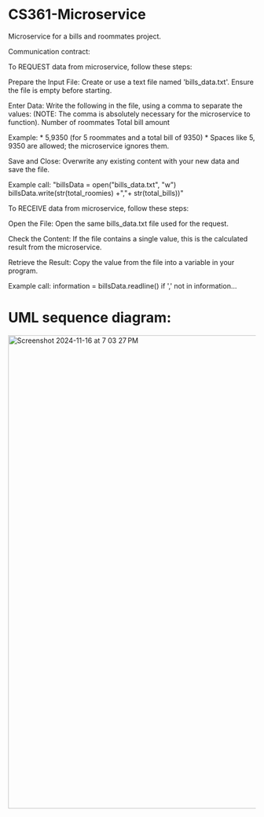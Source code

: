 # CS361-Microservice
Microservice for a bills and roommates project. 

Communication contract:

To REQUEST data from microservice, follow these steps:

   Prepare the Input File:
  		Create or use a text file named 'bills_data.txt'. Ensure the file is empty before starting.
       
  Enter Data:
		Write the following in the file, using a comma to separate the values: (NOTE: The comma is absolutely necessary for the microservice to function).
          Number of roommates
          Total bill amount
          
  Example: 
      * 5,9350 (for 5 roommates and a total bill of 9350) 
      * Spaces like 5, 9350 are allowed; the microservice ignores them.
      
  Save and Close:
      Overwrite any existing content with your new data and save the file.
  
  Example call:
  "billsData = open("bills_data.txt", "w")
  billsData.write(str(total_roomies) +","+ str(total_bills))"

To RECEIVE data from microservice, follow these steps:

  Open the File:
      Open the same bills_data.txt file used for the request.
      
  Check the Content:
      If the file contains a single value, this is the calculated result from the microservice.
      
  Retrieve the Result:
      Copy the value from the file into a variable in your program.
      
  Example call: 
      information = billsData.readline()
      if ',' not in information...
        
# UML sequence diagram:
<img width="963" alt="Screenshot 2024-11-16 at 7 03 27 PM" src="https://github.com/user-attachments/assets/27331dac-7067-48d9-a964-1565d6acc449">
